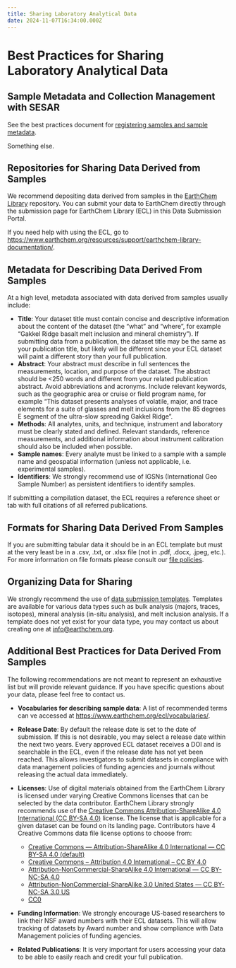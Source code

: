 ```yaml
---
title: Sharing Laboratory Analytical Data
date: 2024-11-07T16:34:00.000Z
---
```

# Best Practices for Sharing Laboratory Analytical Data

## Sample Metadata and Collection Management with SESAR

See the best practices document for [registering samples and sample metadata](registering_samples.md).

Something else.

## Repositories for Sharing Data Derived from Samples

We recommend depositing data derived from samples in the [EarthChem Library](https://www.earthchem.org/ecl/) repository. You can submit your data to EarthChem directly through the submission page for EarthChem Library (ECL) in this Data Submission Portal.

If you need help with using the ECL, go to <https://www.earthchem.org/resources/support/earthchem-library-documentation/>.

## Metadata for Describing Data Derived From Samples

At a high level, metadata associated with data derived from samples usually include:

* **Title**: Your dataset title must contain concise and descriptive information about the content of the dataset (the “what” and “where”, for example “Gakkel Ridge basalt melt inclusion and mineral chemistry”). If submitting data from a publication, the dataset title may be the same as your publication title, but likely will be different since your ECL dataset will paint a different story than your full publication.
* **Abstract**: Your abstract must describe in full sentences the measurements, location, and purpose of the dataset. The abstract should be <250 words and different from your related publication abstract. Avoid abbreviations and acronyms. Include relevant keywords, such as the geographic area or cruise or field program name, for example “This dataset presents analyses of volatile, major, and trace elements for a suite of glasses and melt inclusions from the 85 degrees E segment of the ultra-slow spreading Gakkel Ridge”.
* **Methods**: All analytes, units, and technique, instrument and laboratory  must be clearly stated and defined. Relevant standards, reference measurements, and additional information about instrument calibration should also be included when possible.
* **Sample names**: Every analyte must be linked to a sample with a  sample name and geospatial information (unless not applicable, i.e. experimental samples).
* **Identifiers**: We strongly recommend use of IGSNs (International Geo Sample Number) as persistent identifiers to identify samples.

If submitting a compilation dataset, the ECL requires a reference sheet or tab with full citations of all referred publications.

## Formats for Sharing Data Derived From Samples

If you are submitting tabular data it should be in an ECL template but must at the very least be in a .csv, .txt, or .xlsx file (not in .pdf, .docx, .jpeg, etc.). For more information on file formats please consult our [file policies](https://www.earthchem.org/ecl/policies/#files).

## Organizing Data for Sharing

We strongly recommend the use of [data submission templates](https://www.earthchem.org/ecl/templates/). Templates are available for various data types such as bulk analysis (majors, traces, isotopes), mineral analysis (in-situ analysis), and melt inclusion analysis. If a template does not yet exist for your data type, you may contact us about creating one at [info@earthchem.org](mailto:info@earthchem.org).

## Additional Best Practices for Data Derived From Samples

The following recommendations are not meant to represent an exhaustive list but will provide relevant guidance. If you have specific questions about your data, please feel free to contact us.

* **Vocabularies for describing sample data**: A list of recommended terms can ve accessed at https://www.earthchem.org/ecl/vocabularies/.
* **Release Date**: By default the release date is set to the date of submission. If this is not desirable, you may select a release date within the next two years. Every approved ECL dataset receives a DOI and is searchable in the ECL, even if the release date has not yet been reached. This allows investigators to submit datasets in compliance with data management policies of funding agencies and journals without releasing the actual data immediately.
* **Licenses**: Use of digital materials obtained from the EarthChem Library is licensed under varying Creative Commons licenses that can be selected by the data contributor. EarthChem Library strongly recommends use of the [Creative Commons Attribution-ShareAlike 4.0 International (CC BY-SA 4.0)](https://creativecommons.org/licenses/by-sa/4.0/) license. The license that is applicable for a given dataset can be found on its landing page. Contributors have 4 Creative Commons data file license options to choose from:

  * [Creative Commons — Attribution-ShareAlike 4.0 International — CC BY-SA 4.0 (default)](https://creativecommons.org/licenses/by-sa/4.0/)
  * [Creative Commons – Attribution 4.0 International – CC BY 4.0](https://creativecommons.org/licenses/by/4.0/legalcode)
  * [Attribution-NonCommercial-ShareAlike 4.0 International — CC BY-NC-SA 4.0](https://creativecommons.org/licenses/by-nc-sa/4.0/)
  * [Attribution-NonCommercial-ShareAlike 3.0 United States — CC BY-NC-SA 3.0 US](https://creativecommons.org/licenses/by-nc-sa/3.0/us/)
  * [CC0](https://creativecommons.org/share-your-work/public-domain/cc0/)
* **Funding Information**: We strongly encourage US-based researchers to link their NSF award numbers with their ECL datasets. This will allow tracking of datasets by Award number and show compliance with Data Management policies of funding agencies.
* **Related Publications**: It is very important for users accessing your data to be able to easily reach and credit your full publication.

